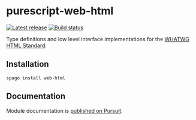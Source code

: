 # purescript-web-html

[![Latest release](http://img.shields.io/github/release/purescript-web/purescript-web-html.svg)](https://github.com/purescript-web/purescript-web-html/releases)
[![Build status](https://github.com/purescript/purescript-web-html/workflows/CI/badge.svg?branch=master)](https://github.com/purescript/purescript-web-html/actions?query=workflow%3ACI+branch%3Amaster)

Type definitions and low level interface implementations for the [WHATWG HTML Standard](https://html.spec.whatwg.org).

## Installation

```
spago install web-html
```

## Documentation

Module documentation is [published on Pursuit](http://pursuit.purescript.org/packages/purescript-web-html).
